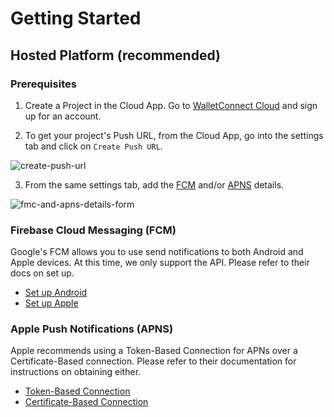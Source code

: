 # Getting Started

## Hosted Platform (recommended)

### Prerequisites

1. Create a Project in the Cloud App. Go to [WalletConnect Cloud](https://cloud.walletconnect.com/) and sign up for an account.

2. To get your project's Push URL, from the Cloud App, go into the settings tab and click on `Create Push URL`.

![create-push-url](/assets/create-push-url.png)

3. From the same settings tab, add the [FCM](#firebase-cloud-messaging-fcm) and/or [APNS](#apple-push-notifications-apns) details.

![fmc-and-apns-details-form](/assets/apns-fmc-details.png)

### Firebase Cloud Messaging (FCM)

Google's FCM allows you to use send notifications to both Android and Apple devices. At this time, we only support the API. Please refer to their docs on set up.
- [Set up Android](https://firebase.google.com/docs/cloud-messaging/android/client)
- [Set up Apple](https://firebase.google.com/docs/cloud-messaging/ios/client)


### Apple Push Notifications (APNS)

Apple recommends using a Token-Based Connection for APNs over a Certificate-Based connection. Please refer to their documentation for instructions on obtaining either.
- [Token-Based Connection](https://developer.apple.com/documentation/usernotifications/setting_up_a_remote_notification_server/establishing_a_token-based_connection_to_apns) 
- [Certificate-Based Connection](https://developer.apple.com/documentation/usernotifications/setting_up_a_remote_notification_server/establishing_a_certificate-based_connection_to_apns)
